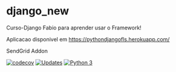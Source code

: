 # django_new
Curso-Django Fabio para aprender usar o Framework!


Aplicacao disponivel em https://pythondjangofls.herokuapp.com/

SendGrid Addon

[![codecov](https://codecov.io/gh/fabio1008/django_new/branch/main/graph/badge.svg?token=HQTTYEIRFG)](https://codecov.io/gh/fabio1008/django_new)
[![Updates](https://pyup.io/repos/github/fabio1008/django_new/shield.svg)](https://pyup.io/repos/github/fabio1008/django_new/)
[![Python 3](https://pyup.io/repos/github/fabio1008/django_new/python-3-shield.svg)](https://pyup.io/repos/github/fabio1008/django_new/)


